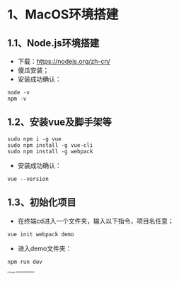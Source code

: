 # 1、MacOS环境搭建

## 1.1、Node.js环境搭建

- 下载：https://nodejs.org/zh-cn/
- 傻瓜安装；
- 安装成功确认：

```shell
node -v
npm -v
```

## 1.2、安装vue及脚手架等

```shell
sudo npm i -g vue
sudo npm install -g vue-cli
sudo npm install -g webpack
```

- 安装成功确认：

```shell
vue --version
```

## 1.3、初始化项目

- 在终端cd进入一个文件夹，输入以下指令，项目名任意；

```shell
vue init webpack demo
```

- 进入demo文件夹：

```shell
npm run dev
```

<img src="/Users/ryuu/Library/Application Support/typora-user-images/image-20220529184130224.png" alt="image-20220529184130224" style="zoom:30%;" />



